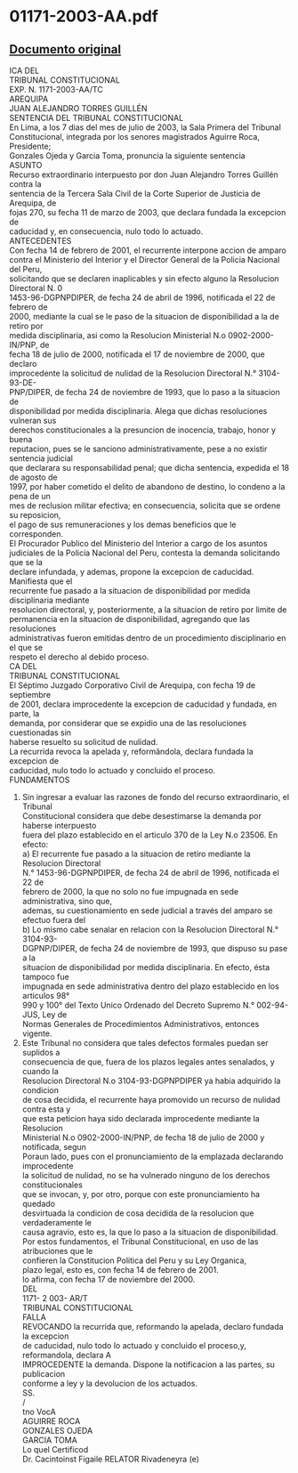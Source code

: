 
01171-2003-AA.pdf
=================
  
[Documento original](https://tc.gob.pe/jurisprudencia/2004/01171-2003-AA.pdf)  
---  
ICA DEL  
TRIBUNAL CONSTITUCIONAL  
EXP. N. 1171-2003-AA/TC  
AREQUIPA  
JUAN ALEJANDRO TORRES GUILLÉN  
SENTENCIA DEL TRIBUNAL CONSTITUCIONAL  
En Lima, a los 7 dias del mes de julio de 2003, la Sala Primera del Tribunal  
Constitucional, integrada por los senores magistrados Aguirre Roca, Presidente;  
Gonzales Ojeda y Garcia Toma, pronuncia la siguiente sentencia  
ASUNTO  
Recurso extraordinario interpuesto por don Juan Alejandro Torres Guillén contra la  
sentencia de la Tercera Sala Civil de la Corte Superior de Justicia de Arequipa, de  
fojas 270, su fecha 11 de marzo de 2003, que declara fundada la excepcion de  
caducidad y, en consecuencia, nulo todo lo actuado.  
ANTECEDENTES  
Con fecha 14 de febrero de 2001, el recurrente interpone accion de amparo  
contra el Ministerio del Interior y el Director General de la Policia Nacional del Peru,  
solicitando que se declaren inaplicables y sin efecto alguno la Resolucion Directoral N. 0  
1453-96-DGPNPDIPER, de fecha 24 de abril de 1996, notificada el 22 de febrero de  
2000, mediante la cual se le paso de la situacion de disponibilidad a la de retiro por  
medida disciplinaria, asi como la Resolucion Ministerial N.o 0902-2000-IN/PNP, de  
fecha 18 de julio de 2000, notificada el 17 de noviembre de 2000, que declaro  
improcedente la solicitud de nulidad de la Resolucion Directoral N.° 3104-93-DE-  
PNP/DIPER, de fecha 24 de noviembre de 1993, que lo paso a la situacion de  
disponibilidad por medida disciplinaria. Alega que dichas resoluciones vulneran sus  
derechos constitucionales a la presuncion de inocencia, trabajo, honor y buena  
reputacion, pues se le sanciono administrativamente, pese a no existir sentencia judicial  
que declarara su responsabilidad penal; que dicha sentencia, expedida el 18 de agosto de  
1997, por haber cometido el delito de abandono de destino, lo condeno a la pena de un  
mes de reclusion militar efectiva; en consecuencia, solicita que se ordene su reposicion,  
el pago de sus remuneraciones y los demas beneficios que le corresponden.  
El Procurador Publico del Ministerio del Interior a cargo de los asuntos  
judiciales de la Policia Nacional del Peru, contesta la demanda solicitando que se la  
declare infundada, y ademas, propone la excepcion de caducidad. Manifiesta que el  
recurrente fue pasado a la situacion de disponibilidad por medida disciplinaria mediante  
resolucion directoral, y, posteriormente, a la situacion de retiro por limite de  
permanencia en la situacion de disponibilidad, agregando que las resoluciones  
administrativas fueron emitidas dentro de un procedimiento disciplinario en el que se  
respeto el derecho al debido proceso.  
CA DEL  
TRIBUNAL CONSTITUCIONAL  
El Séptimo Juzgado Corporativo Civil de Arequipa, con fecha 19 de septiembre  
de 2001, declara improcedente la excepcion de caducidad y fundada, en parte, la  
demanda, por considerar que se expidio una de las resoluciones cuestionadas sin  
haberse resuelto su solicitud de nulidad.  
La recurrida revoca la apelada y, reformândola, declara fundada la excepcion de  
caducidad, nulo todo lo actuado y concluido el proceso.  
FUNDAMENTOS  
1. Sin ingresar a evaluar las razones de fondo del recurso extraordinario, el Tribunal  
Constitucional considera que debe desestimarse la demanda por haberse interpuesto  
fuera del plazo establecido en el articulo 370 de la Ley N.o 23506. En efecto:  
a) El recurrente fue pasado a la situacion de retiro mediante la Resolucion Directoral  
N.° 1453-96-DGPNPDIPER, de fecha 24 de abril de 1996, notificada el 22 de  
febrero de 2000, la que no solo no fue impugnada en sede administrativa, sino que,  
ademas, su cuestionamiento en sede judicial a través del amparo se efectuo fuera del  
b) Lo mismo cabe senalar en relacion con la Resolucion Directoral N.° 3104-93-  
DGPNP/DIPER, de fecha 24 de noviembre de 1993, que dispuso su pase a la  
situacion de disponibilidad por medida disciplinaria. En efecto, ésta tampoco fue  
impugnada en sede administrativa dentro del plazo establecido en los articulos 98°  
990 y 100° del Texto Unico Ordenado del Decreto Supremo N.° 002-94-JUS, Ley de  
Normas Generales de Procedimientos Administrativos, entonces vigente.  
2. Este Tribunal no considera que tales defectos formales puedan ser suplidos a  
consecuencia de que, fuera de los plazos legales antes senalados, y cuando la  
Resolucion Directoral N.o 3104-93-DGPNPDIPER ya habia adquirido la condicion  
de cosa decidida, el recurrente haya promovido un recurso de nulidad contra esta y  
que esta peticion haya sido declarada improcedente mediante la Resolucion  
Ministerial N.o 0902-2000-IN/PNP, de fecha 18 de julio de 2000 y notificada, segun  
Poraun lado, pues con el pronunciamiento de la emplazada declarando improcedente  
la solicitud de nulidad, no se ha vulnerado ninguno de los derechos constitucionales  
que se invocan, y, por otro, porque con este pronunciamiento ha quedado  
desvirtuada la condicion de cosa decidida de la resolucion que verdaderamente le  
causa agravio, esto es, la que lo paso a la situacion de disponibilidad.  
Por estos fundamentos, el Tribunal Constitucional, en uso de las atribuciones que le  
confieren la Constitucion Politica del Peru y su Ley Organica,  
plazo legal, esto es, con fecha 14 de febrero de 2001.  
lo afirma, con fecha 17 de noviembre del 2000.  
DEL  
1171- 2 003- AR/T  
TRIBUNAL CONSTITUCIONAL  
FALLA  
REVOCANDO la recurrida que, reformando la apelada, declaro fundada la excepcion  
de caducidad, nulo todo lo actuado y concluido el proceso,y, reformandola, declara A  
IMPROCEDENTE la demanda. Dispone la notificacion a las partes, su publicacion  
conforme a ley y la devolucion de los actuados.  
SS.  
/  
tno VocA  
AGUIRRE ROCA  
GONZALES OJEDA  
GARCIA TOMA  
Lo quel Certificod  
Dr. Cacintoinst Figaile RELATOR Rivadeneyra (e)